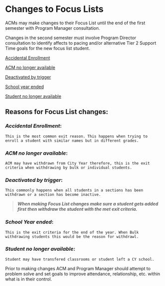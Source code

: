 # Changes to Focus Lists


ACMs may make changes to their Focus List until the end of the first semester with Program Manager consultation. 

Changes in the second semester must involve Program Director consultation to identify affects to pacing and/or alternative Tier 2 Support Time goals for the new focus list student.  

[Accidental Enrollment](#*Accidental-Enrollment*)

[ACM no longer available](#*ACM-no-longer-available*)

[Deactivated by trigger](#*Deactivated-by-trigger*)

[School year ended](#*School-Year-ended*)

[Student no longer available](#*Student-no-longer-available*)

## Reasons for Focus List changes: 

### *Accidental Enrollment*: 
    This is the most common exit reason. This happens when trying to enroll a student with similar names but in different grades. 


### *ACM no longer available*: 
    ACM may have withdrawn from City Year therefore, this is the exit criteria when withdrawing by bulk or individual students.


### *Deactivated by trigger*: 
    This commonly happens when all students in a sections has been withdrawn or a section has become inactive. 
    
> ***When making Focus List changes make sure a student gets added first then withdraw the student with the met exit criteria.*** 


### *School Year ended*: 
    This is the exit criteria for the end of the year. When Bulk withdrawing students this would be the reason for withdrawl.


### *Student no longer available*: 
    Student may have transfered classrooms or student left a CY school.


Prior to making changes ACM and Program Manager should attempt to problem solve and set goals to improve attendance, relationship, etc. within what is in their control. 

